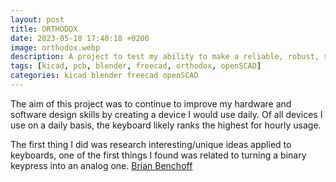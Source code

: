 ```yaml
---
layout: post
title: ORTHODOX
date: 2023-05-18 17:40:18 +0200
image: orthodox.webp
description: A project to test my ability to make a reliable, robust, sleek and unique device.
tags: [kicad, pcb, blender, freecad, orthodox, openSCAD] 
categories: kicad blender freecad openSCAD
---
```


The aim of this project was to continue to improve my hardware and software design skills by creating a device I would use daily. Of all devices I use on a daily basis, the keyboard likely ranks the highest for hourly usage. 

The first thing I did was research interesting/unique ideas applied to keyboards, one of the first things I found was related to turning a binary keypress into an analog one. [Brian Benchoff](https://hackaday.com/2018/09/26/adding-analog-touch-to-nearly-any-mechanical-keyboard/)



